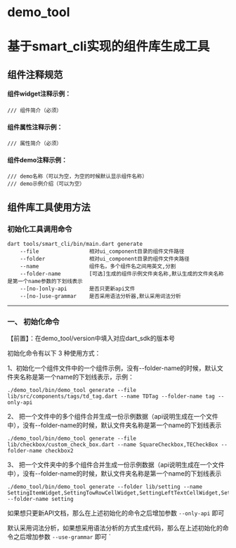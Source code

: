 # demo_tool
# 基于smart_cli实现的组件库生成工具

## 组件注释规范
#### 组件widget注释示例：
```
/// 组件简介（必须）
```
#### 组件属性注释示例：
```
/// 属性简介（必须）
```
#### 组件demo注释示例：
```
/// demo名称（可以为空，为空的时候默认显示组件名称）
/// demo示例介绍（可以为空）
```

## 组件库工具使用方法
### 初始化工具调用命令
```
dart tools/smart_cli/bin/main.dart generate
    --file                相对ui_component目录的组件文件路径
    --folder              相对ui_component目录的组件文件夹路径
    --name                组件名，多个组件名之间用英文,分割
    --folder-name         [可选]生成的组件示例文件夹名称,默认生成的文件夹名称是第一个name参数的下划线表示
    --[no-]only-api       是否只更新api文件
    --[no-]use-grammar    是否采用语法分析器,默认采用词法分析
```
---
### 一、 初始化命令

【前置】：在demo_tool/version中填入对应dart_sdk的版本号

初始化命令有以下 3 种使用方式：

1、初始化一个组件文件中的一个组件示例，没有--folder-name的时候，默认文件夹名称是第一个name的下划线表示，示例：

```
./demo_tool/bin/demo_tool generate --file lib/src/components/tags/td_tag.dart --name TDTag --folder-name tag --only-api
```

2、 把一个文件中的多个组件合并生成一份示例数据（api说明生成在一个文件中），没有--folder-name的时候，默认文件夹名称是第一个name的下划线表示
```
./demo_tool/bin/demo_tool generate --file lib/checkbox/custom_check_box.dart --name SquareCheckbox,TECheckBox --folder-name checkbox2
```
3、 把一个文件夹中的多个组件合并生成一份示例数据（api说明生成在一个文件中），没有--folder-name的时候，默认文件夹名称是第一个name的下划线表示
```
./demo_tool/bin/demo_tool generate --folder lib/setting --name SettingItemWidget,SettingTowRowCellWidget,SettingLeftTextCellWidget,SettingCheckBoxCellWidget,SettingTowTextCellWidget,SettingTowLineTextCellWidget,SettingGroupWidget,SettingGroupTextWidget --folder-name setting
```

如果想只更新API文档，那么在上述初始化的命令之后增加参数 `--only-api` 即可

默认采用词法分析，如果想采用语法分析的方式生成代码，那么在上述初始化的命令之后增加参数 `--use-grammar` 即可
`